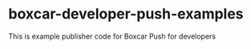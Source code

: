 boxcar-developer-push-examples
==============================

This is example publisher code for Boxcar Push for developers
